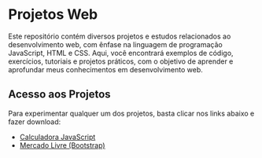 # Projetos Web

Este repositório contém diversos projetos e estudos relacionados ao desenvolvimento web, com ênfase na linguagem de programação JavaScript, HTML e CSS. Aqui, você encontrará exemplos de código, exercícios, tutoriais e projetos práticos, com o objetivo de aprender e aprofundar meus conhecimentos em desenvolvimento web.

## Acesso aos Projetos

Para experimentar qualquer um dos projetos, basta clicar nos links abaixo e fazer download:

- [Calculadora JavaScript](https://github.com/natansalvadorligabo/projetos-web/tree/main/Calculator)
- [Mercado Livre (Bootstrap)](https://github.com/natansalvadorligabo/projetos-web/tree/main/Mercado%20Livre)
